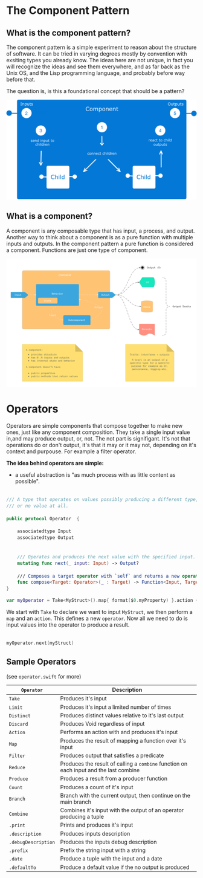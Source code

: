 # The Component Pattern

## What is the component pattern?
The component pattern is a simple experiment to reason about the structure of software. It can be tried in varying degrees mostly by convention with exsiting types you already know. The ideas here are not unique, in fact you will recognize the ideas and see them everywhere, and as far back as the Unix OS, and the Lisp  programming language, and probably before way before that.

The question is, is this a foundational concept that should be a pattern?

![Composition](img/Component2.png)

## What is a component?
A component is any composable type that has input, a process, and output. Another way to think about a component is as a pure function with multiple inputs and outputs. In the component pattern a pure function is considered a component. Functions are just one type of component.

![Component](img/Component1.png)

# Operators
Operators are simple components that compose together to make new ones, just like any component composition. They take a single input value in,and may produce output, or, not. The not part is signifigant. It's not that operations do or don't output, it's that it may or it may not, depending on it's context and purpouse. For example a filter operator.

**The idea behind operators are simple:**
- a useful abstraction is "as much process with as little content as possible". 

```swift

/// A type that operates on values possibly producing a different type,
/// or no value at all.

public protocol Operator  {
    
    associatedtype Input
    associatedtype Output
    
    
    /// Operates and produces the next value with the specified input.
    mutating func next(_ input: Input) -> Output?
    
    /// Composes a target operator with `self` and returns a new operator.
    func compose<Target: Operator>(_ : Target) -> Function<Input, Target.Output> where Target.Input == Output
}
```


```swift
var myOperator = Take<MyStruct>().map{ format($0.myProperty) }.action { label.text = $0 }
```
We start with `Take` to declare we want to input `MyStruct`, we then perform a `map` and an `action`.  This defines a new `operator`. Now all we need to do is input values into the operator to produce a result. 

```swift

myOperator.next(myStruct) 

```

## Sample Operators 
(see `operator.swift` for more)

| `Operator`         | Description                                                                            |
|--------------------|----------------------------------------------------------------------------------------|
| `Take`          | Produces it's input                                                                    |
| `Limit`         | Produces it's input a limited number of times                                          |
| `Distinct`         | Produces distinct values relative to it's last output                                  |
| `Discard`          | Produces Void regardless of input                                                      |
| `Action`           | Performs an action with  and produces it's input                            |
| `Map`              | Produces the result of mapping a function over it's input                              |
| `Filter`           | Produces output that satisfies a predicate                                             |
| `Reduce`           | Produces the result of calling a `combine` function on each input and the last combine |
| `Produce`           | Produces a result from a producer function |
| `Count`            | Produces a count of it's input                                                         |
| `Branch`           | Branch with the current output, then continue on the main branch                       |
| `Combine`          | Combines it's input with the output of an operator producing a tuple      |
| `.print`            | Prints and produces it's input                                                             |
| `.description`      | Produces inputs description                                                            |
| `.debugDescription` | Produces the inputs debug description                                                  |
| `.prefix`           | Prefix the string input with a string                                                  |
| `.date`             | Produce a tuple with the input and a date                                              |
| `.defaultTo`             | Produce a default value if the no output is produced                              |
